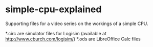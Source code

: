 # simple-cpu-explained
Supporting files for a video series on the workings of a simple CPU.

*.circ are simulator files for Logisim (available at http://www.cburch.com/logisim/)
*.ods are LibreOffice Calc files
